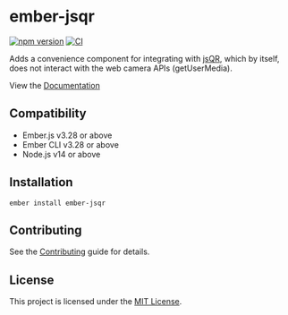# ember-jsqr

[![npm version](https://badge.fury.io/js/ember-jsqr.svg)](https://badge.fury.io/js/ember-jsqr)
[![CI](https://github.com/NullVoxPopuli/ember-jsqr/actions/workflows/ci.yml/badge.svg?branch=master&event=push)](https://github.com/NullVoxPopuli/ember-jsqr/actions/workflows/ci.yml)

Adds a convenience component for integrating with [jsQR](https://github.com/cozmo/jsQR),
which by itself, does not interact with the web camera APIs (getUserMedia).


View the [Documentation](https://nullvoxpopuli.github.io/ember-jsqr/)

## Compatibility

* Ember.js v3.28 or above
* Ember CLI v3.28 or above
* Node.js v14 or above


## Installation

```
ember install ember-jsqr
```


Contributing
------------------------------------------------------------------------------

See the [Contributing](CONTRIBUTING.md) guide for details.


## License

This project is licensed under the [MIT License](LICENSE.md).
